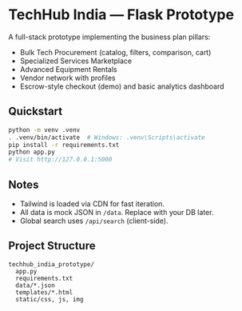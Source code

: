 # TechHub India — Flask Prototype

A full-stack prototype implementing the business plan pillars:
- Bulk Tech Procurement (catalog, filters, comparison, cart)
- Specialized Services Marketplace
- Advanced Equipment Rentals
- Vendor network with profiles
- Escrow-style checkout (demo) and basic analytics dashboard

## Quickstart

```bash
python -m venv .venv
. .venv/bin/activate  # Windows: .venv\Scripts\activate
pip install -r requirements.txt
python app.py
# Visit http://127.0.0.1:5000
```

## Notes
- Tailwind is loaded via CDN for fast iteration.
- All data is mock JSON in `/data`. Replace with your DB later.
- Global search uses `/api/search` (client-side).

## Project Structure
```
techhub_india_prototype/
  app.py
  requirements.txt
  data/*.json
  templates/*.html
  static/css, js, img
```
